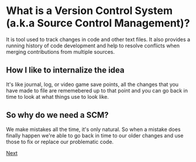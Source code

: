 # What is a Version Control System (a.k.a Source Control Management)?

It is tool used to track changes in code and other text files. It also provides a running history of code development and help to resolve conflicts when merging contributions from multiple sources.


## How I like to internalize the idea

It's like journal, log, or video game save points, all the changes that you have made to file are rememebered up to that point and you can go back in time to look at what things use to look like.


## So why do we need a SCM?

We make mistakes all the time, it's only natural. So when a mistake does finally happen we're able to go back in time to our older changes and use those to fix or replace our problematic code.

[Next](intro-to-git.md)
